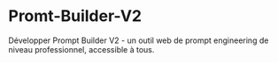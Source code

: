 # Promt-Builder-V2
Développer Prompt Builder V2 - un outil web de prompt engineering de niveau professionnel, accessible à tous.
